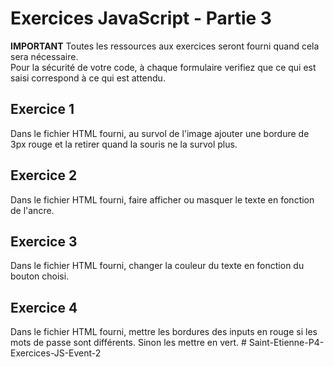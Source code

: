 # Exercices JavaScript - Partie 3

**IMPORTANT**
Toutes les ressources aux exercices seront fourni quand cela sera nécessaire.  
Pour la sécurité de votre code, à chaque formulaire verifiez que ce qui est saisi correspond à ce qui est attendu.

## Exercice 1
Dans le fichier HTML fourni, au survol de l'image ajouter une bordure de 3px rouge et la retirer quand la souris ne la survol plus.

## Exercice 2
Dans le fichier HTML fourni, faire afficher ou masquer le texte en fonction de l'ancre.

## Exercice 3
Dans le fichier HTML fourni, changer la couleur du texte en fonction du bouton choisi.

## Exercice 4
Dans le fichier HTML fourni, mettre les bordures des inputs en rouge si les mots de passe sont différents. Sinon les mettre en vert.
#   S a i n t - E t i e n n e - P 4 - E x e r c i c e s - J S - E v e n t - 2  
 